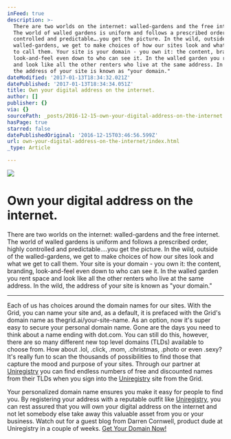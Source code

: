 ```yaml
---
inFeed: true
description: >-
  There are two worlds on the internet: walled-gardens and the free internet.
  The world of walled gardens is uniform and follows a prescribed order, highly
  controlled and predictable….you get the picture. In the wild, outside of the
  walled-gardens, we get to make choices of how our sites look and what we get
  to call them. Your site is your domain - you own it: the content, branding,
  look-and-feel even down to who can see it. In the walled garden you rent space
  and look like all the other renters who live at the same address. In the wild,
  the address of your site is known as "your domain."
dateModified: '2017-01-13T18:34:32.021Z'
datePublished: '2017-01-13T18:34:34.051Z'
title: Own your digital address on the internet.
author: []
publisher: {}
via: {}
sourcePath: _posts/2016-12-15-own-your-digital-address-on-the-internet.md
hasPage: true
starred: false
datePublishedOriginal: '2016-12-15T03:46:56.599Z'
url: own-your-digital-address-on-the-internet/index.html
_type: Article

---
```

![](https://the-grid-user-content.s3-us-west-2.amazonaws.com/a55f6316-f6e9-4d05-824b-8381025c98f3.gif)

# **Own your digital address on the internet.**

There are two worlds on the internet: walled-gardens and the free internet. The world of walled gardens is uniform and follows a prescribed order, highly controlled and predictable....you get the picture. In the wild, outside of the walled-gardens, we get to make choices of how our sites look and what we get to call them. Your site is your domain - you own it: the content, branding, look-and-feel even down to who can see it. In the walled garden you rent space and look like all the other renters who live at the same address. In the wild, the address of your site is known as "your domain."

---

Each of us has choices around the domain names for our sites. With the Grid, you can name your site and, as a default, it is prefaced with the Grid's domain name as thegrid.ai/your-site-name. As an option, now it's super easy to secure your personal domain name. Gone are the days you need to think about a name ending with dot.com. You can still do this, however, there are so many different new top level domains (TLDs) available to choose from. How about .lol, .click, .mom, .christmas, .photo or even .sexy? It's really fun to scan the thousands of possibilities to find those that capture the mood and purpose of your sites. Through our partner at [Uniregistry][0] you can find endless numbers of free and discounted names from their TLDs when you sign into the [Uniregistry][0] site from the Grid.

Your personalized domain name ensures you make it easy for people to find you. By registering your address with a reputable outfit like [Uniregistry][0], you can rest assured that you will own your digital address on the internet and not let somebody else take away this valuable asset from you or your business. Watch out for a guest blog from Darren Cornwell, product dude at Uniregistry in a couple of weeks.
[Get Your Domain Now!][0]

[0]: https://uniregistry.com/thegrid/build-your-website-with-ai